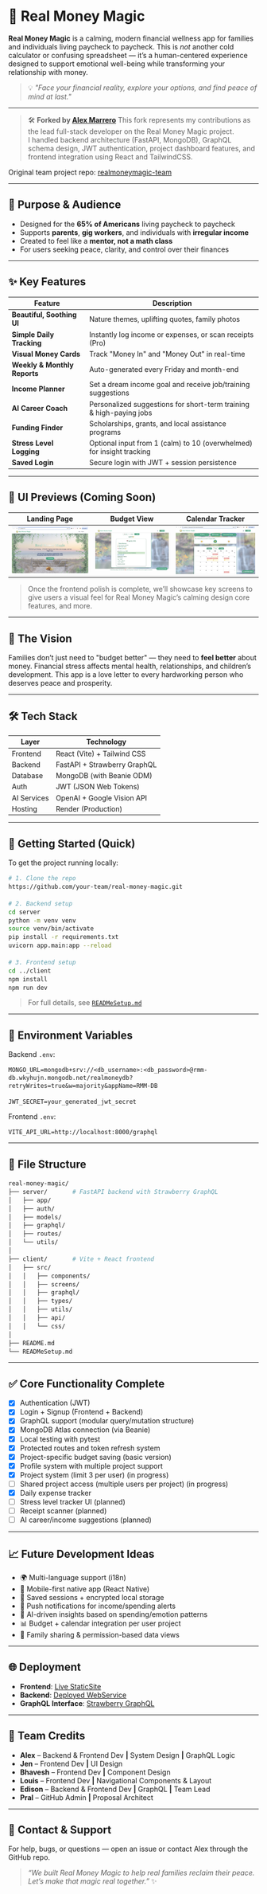 # 💸 Real Money Magic

**Real Money Magic** is a calming, modern financial wellness app for families and individuals living paycheck to paycheck. This is *not* another cold calculator or confusing spreadsheet — it’s a human-centered experience designed to support emotional well-being while transforming your relationship with money.

> 💡 *"Face your financial reality, explore your options, and find peace of mind at last."*

---

> 🛠️ **Forked by [Alex Marrero](https://github.com/Amarrero0215/real-money-magic)** 
This fork represents my contributions as the lead full-stack developer on the Real Money Magic project.  
I handled backend architecture (FastAPI, MongoDB), GraphQL schema design, JWT authentication, project dashboard features, and frontend integration using React and TailwindCSS.

Original team project repo: [realmoneymagic-team](https://github.com/JT-code-dev/real-money-magic)

---

## 🎯 Purpose & Audience

- Designed for the **65% of Americans** living paycheck to paycheck
- Supports **parents**, **gig workers**, and individuals with **irregular income**
- Created to feel like a **mentor, not a math class**
- For users seeking peace, clarity, and control over their finances

---

## ✨ Key Features

| Feature                    | Description                                                                 |
|---------------------------|-----------------------------------------------------------------------------|
| **Beautiful, Soothing UI**| Nature themes, uplifting quotes, family photos                              |
| **Simple Daily Tracking** | Instantly log income or expenses, or scan receipts (Pro)                    |
| **Visual Money Cards**    | Track "Money In" and "Money Out" in real-time                              |
| **Weekly & Monthly Reports** | Auto-generated every Friday and month-end                                |
| **Income Planner**        | Set a dream income goal and receive job/training suggestions                |
| **AI Career Coach**       | Personalized suggestions for short-term training & high-paying jobs         |
| **Funding Finder**        | Scholarships, grants, and local assistance programs                         |
| **Stress Level Logging**  | Optional input from 1 (calm) to 10 (overwhelmed) for insight tracking       |
| **Saved Login**           | Secure login with JWT + session persistence                                |

---

## 📸 UI Previews (Coming Soon)

| Landing Page | Budget View | Calendar Tracker |
|----------------|-------------|------------------|
| ![Landing Page](./assets/Lanading.png) | ![Dashboard Budget](./assets/Profile.png) | ![Calendar Tracker](./assets/recurring%20paymentsandmonth.png) |

> Once the frontend polish is complete, we’ll showcase key screens to give users a visual feel for Real Money Magic’s calming design core features, and more.

---

## 🧠 The Vision

Families don’t just need to "budget better" — they need to **feel better** about money. Financial stress affects mental health, relationships, and children’s development. This app is a love letter to every hardworking person who deserves peace and prosperity.

---

## 🛠️ Tech Stack

| Layer       | Technology                     |
|-------------|----------------------------------|
| Frontend    | React (Vite) + Tailwind CSS     |
| Backend     | FastAPI + Strawberry GraphQL    |
| Database    | MongoDB (with Beanie ODM)       |
| Auth        | JWT (JSON Web Tokens)           |
| AI Services | OpenAI + Google Vision API      |
| Hosting     | Render (Production)             |

---

## 🚀 Getting Started (Quick)

To get the project running locally:

```bash
# 1. Clone the repo
https://github.com/your-team/real-money-magic.git

# 2. Backend setup
cd server
python -m venv venv
source venv/bin/activate
pip install -r requirements.txt
uvicorn app.main:app --reload

# 3. Frontend setup
cd ../client
npm install
npm run dev
```

> For full details, see [`READMeSetup.md`](./READMeSetup.md)

---

## 🔐 Environment Variables

Backend `.env`:
```env
MONGO_URL=mongodb+srv://<db_username>:<db_password>@rmm-db.wkyhujn.mongodb.net/realmoneydb?retryWrites=true&w=majority&appName=RMM-DB

JWT_SECRET=your_generated_jwt_secret
```

Frontend `.env`:
```env
VITE_API_URL=http://localhost:8000/graphql
```

---

## 📂 File Structure

```bash
real-money-magic/
├── server/       # FastAPI backend with Strawberry GraphQL
│   ├── app/
│   ├── auth/
│   ├── models/
│   ├── graphql/
│   ├── routes/
│   └── utils/
│
├── client/       # Vite + React frontend
│   ├── src/
│   │   ├── components/
│   │   ├── screens/
│   │   ├── graphql/
│   │   ├── types/
│   │   ├── utils/
│   │   ├── api/
│   │   └── css/
│
├── README.md
└── READMeSetup.md
```

---

## ✅ Core Functionality Complete

- [x] Authentication (JWT)
- [x] Login + Signup (Frontend + Backend)
- [x] GraphQL support (modular query/mutation structure)
- [x] MongoDB Atlas connection (via Beanie)
- [x] Local testing with pytest
- [x] Protected routes and token refresh system
- [x] Project-specific budget saving (basic version)
- [x] Profile system with multiple project support
- [x] Project system (limit 3 per user) (in progress)
- [ ] Shared project access (multiple users per project) (in progress)
- [x] Daily expense tracker
- [ ] Stress level tracker UI (planned)
- [ ] Receipt scanner (planned)
- [ ] AI career/income suggestions (planned)

---

## 📈 Future Development Ideas

- 🌍 Multi-language support (i18n)
- 📱 Mobile-first native app (React Native)
- 💾 Saved sessions + encrypted local storage
- 🔔 Push notifications for income/spending alerts
- 🧠 AI-driven insights based on spending/emotion patterns
- 📊 Budget + calendar integration per user project
- 💬 Family sharing & permission-based data views

---

## 🌐 Deployment

- **Frontend**: [Live StaticSite](https://realmoneymagicfrontend.onrender.com)
- **Backend**: [Deployed WebService](https://realmoneymagic.onrender.com)
- **GraphQL Interface**: [Strawberry GraphQL](https://realmoneymagic.onrender.com/graphql)

---

## 🙌 Team Credits

- **Alex** – Backend & Frontend Dev **|** System Design **|** GraphQL Logic
- **Jen** – Frontend Dev **|** UI Design
- **Bhavesh** – Frontend Dev **|** Component Design
- **Louis** – Frontend Dev **|** Navigational Components & Layout
- **Edison** – Backend & Frontend Dev **|** GraphQL **|** Team Lead
- **Pral** – GitHub Admin **|** Proposal Architect

---

## 💬 Contact & Support

For help, bugs, or questions — open an issue or contact Alex through the GitHub repo.

> *“We built Real Money Magic to help real families reclaim their peace. Let’s make that magic real together.”* ✨

